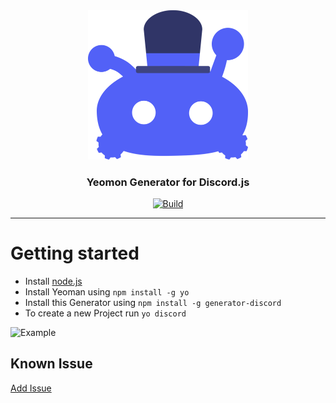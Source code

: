 <div id="logo" align="center">
  <a href="https://github.com/emilkrebs/Generator-Discord" target="_blank" rel="noopener noreferrer">
	  <img width="256" alt="Generator-Discord Logo" src="https://raw.githubusercontent.com/emilkrebs/Generator-Discord/main/assets/icon.svg">
	</a>
  <h3>
    Yeomon Generator for Discord.js
  </h3>
</div>

<div id="badges" align="center">
  
   [![Build](https://github.com/emilkrebs/sound-bot/actions/workflows/build.yml/badge.svg)](https://github.com/emilkrebs/sound-bot/actions/workflows/build.yml)
</div>


<hr>

# Getting started
- Install [node.js](https://nodejs.org/en/)
- Install Yeoman using `npm install -g yo`
- Install this Generator using `npm install -g generator-discord`
- To create a new Project run `yo discord`

![Example](https://user-images.githubusercontent.com/68400102/174312258-3cadaff2-7a89-49f7-8d1c-800fc3e2a020.png)

## Known Issue

[Add Issue](https://github.com/emilkrebs/Generator-Discord/issues/new)
